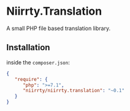 # Niirrty.Translation

A small PHP file based translation library.

## Installation

inside the `composer.json`:

```json
{
   "require": {
      "php": ">=7.1",
      "niirrty/niirrty.translation": "~0.1"
   }
}
```
